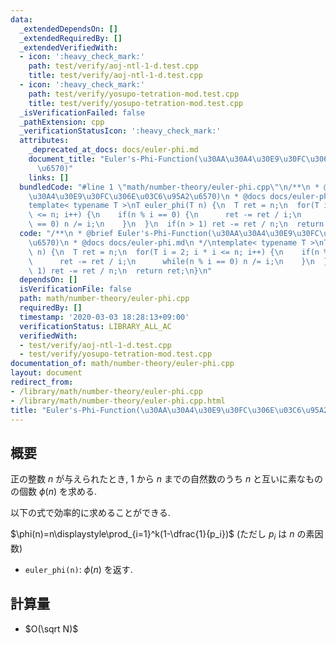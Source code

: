 ```yaml
---
data:
  _extendedDependsOn: []
  _extendedRequiredBy: []
  _extendedVerifiedWith:
  - icon: ':heavy_check_mark:'
    path: test/verify/aoj-ntl-1-d.test.cpp
    title: test/verify/aoj-ntl-1-d.test.cpp
  - icon: ':heavy_check_mark:'
    path: test/verify/yosupo-tetration-mod.test.cpp
    title: test/verify/yosupo-tetration-mod.test.cpp
  _isVerificationFailed: false
  _pathExtension: cpp
  _verificationStatusIcon: ':heavy_check_mark:'
  attributes:
    _deprecated_at_docs: docs/euler-phi.md
    document_title: "Euler's-Phi-Function(\u30AA\u30A4\u30E9\u30FC\u306E\u03C6\u95A2\
      \u6570)"
    links: []
  bundledCode: "#line 1 \"math/number-theory/euler-phi.cpp\"\n/**\n * @brief Euler's-Phi-Function(\u30AA\
    \u30A4\u30E9\u30FC\u306E\u03C6\u95A2\u6570)\n * @docs docs/euler-phi.md\n */\n\
    template< typename T >\nT euler_phi(T n) {\n  T ret = n;\n  for(T i = 2; i * i\
    \ <= n; i++) {\n    if(n % i == 0) {\n      ret -= ret / i;\n      while(n % i\
    \ == 0) n /= i;\n    }\n  }\n  if(n > 1) ret -= ret / n;\n  return ret;\n}\n"
  code: "/**\n * @brief Euler's-Phi-Function(\u30AA\u30A4\u30E9\u30FC\u306E\u03C6\u95A2\
    \u6570)\n * @docs docs/euler-phi.md\n */\ntemplate< typename T >\nT euler_phi(T\
    \ n) {\n  T ret = n;\n  for(T i = 2; i * i <= n; i++) {\n    if(n % i == 0) {\n\
    \      ret -= ret / i;\n      while(n % i == 0) n /= i;\n    }\n  }\n  if(n >\
    \ 1) ret -= ret / n;\n  return ret;\n}\n"
  dependsOn: []
  isVerificationFile: false
  path: math/number-theory/euler-phi.cpp
  requiredBy: []
  timestamp: '2020-03-03 18:28:13+09:00'
  verificationStatus: LIBRARY_ALL_AC
  verifiedWith:
  - test/verify/aoj-ntl-1-d.test.cpp
  - test/verify/yosupo-tetration-mod.test.cpp
documentation_of: math/number-theory/euler-phi.cpp
layout: document
redirect_from:
- /library/math/number-theory/euler-phi.cpp
- /library/math/number-theory/euler-phi.cpp.html
title: "Euler's-Phi-Function(\u30AA\u30A4\u30E9\u30FC\u306E\u03C6\u95A2\u6570)"
---
```

## 概要

正の整数 $n$ が与えられたとき, $1$ から $n$ までの自然数のうち $n$ と互いに素なものの個数 $\phi(n)$ を求める.

以下の式で効率的に求めることができる.

$\phi(n)=n\displaystyle\prod_{i=1}^k(1-\dfrac{1}{p_i})$ (ただし $p_i$ は $n$ の素因数)

* `euler_phi(n)`: $\phi(n)$ を返す.

## 計算量

* $O(\sqrt N)$
